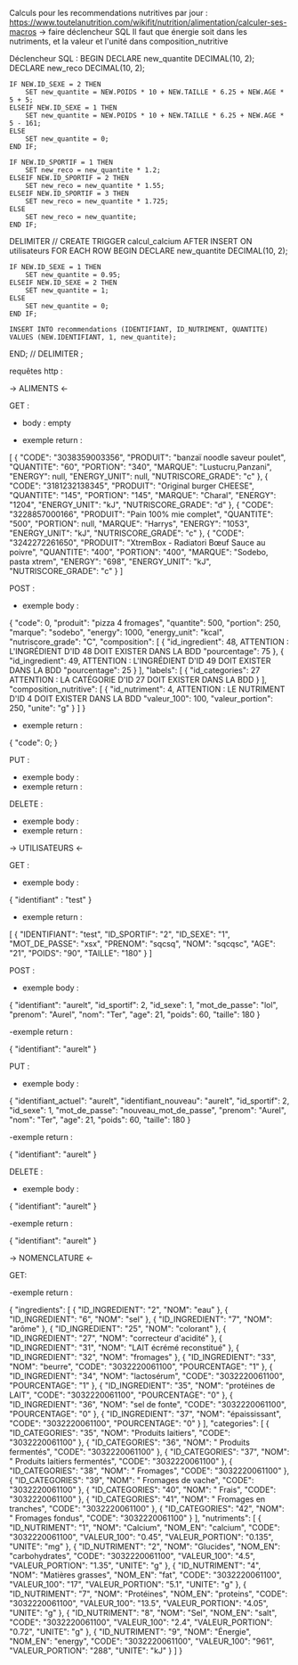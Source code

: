 Calculs pour les recommendations nutritives par jour : https://www.toutelanutrition.com/wikifit/nutrition/alimentation/calculer-ses-macros -> faire déclencheur SQL
Il faut que énergie soit dans les nutriments, et la valeur et l'unité dans composition_nutritive

Déclencheur SQL :
BEGIN
    DECLARE new_quantite DECIMAL(10, 2);
    DECLARE new_reco DECIMAL(10, 2);
    
    IF NEW.ID_SEXE = 2 THEN
        SET new_quantite = NEW.POIDS * 10 + NEW.TAILLE * 6.25 + NEW.AGE * 5 + 5;
    ELSEIF NEW.ID_SEXE = 1 THEN
        SET new_quantite = NEW.POIDS * 10 + NEW.TAILLE * 6.25 + NEW.AGE * 5 - 161;
    ELSE
        SET new_quantite = 0;
    END IF;
    
    IF NEW.ID_SPORTIF = 1 THEN
        SET new_reco = new_quantite * 1.2;
    ELSEIF NEW.ID_SPORTIF = 2 THEN
        SET new_reco = new_quantite * 1.55;
    ELSEIF NEW.ID_SPORTIF = 3 THEN
        SET new_reco = new_quantite * 1.725;
    ELSE
        SET new_reco = new_quantite;
    END IF;

DELIMITER //
CREATE TRIGGER calcul_calcium
AFTER INSERT ON utilisateurs
FOR EACH ROW
BEGIN
    DECLARE new_quantite DECIMAL(10, 2);
    
    IF NEW.ID_SEXE = 1 THEN
        SET new_quantite = 0.95;
    ELSEIF NEW.ID_SEXE = 2 THEN
        SET new_quantite = 1;
    ELSE
        SET new_quantite = 0;
    END IF;

    INSERT INTO recommendations (IDENTIFIANT, ID_NUTRIMENT, QUANTITE)
    VALUES (NEW.IDENTIFIANT, 1, new_quantite);
END;
//
DELIMITER ;


requêtes http : 

-> ALIMENTS <-

GET :

- body : empty

- exemple return :

[
    {
        "CODE": "3038359003356",
        "PRODUIT": "banzaï noodle saveur poulet",
        "QUANTITE": "60",
        "PORTION": "340",
        "MARQUE": "Lustucru,Panzani",
        "ENERGY": null,
        "ENERGY_UNIT": null,
        "NUTRISCORE_GRADE": "c"
    },
    {
        "CODE": "3181232138345",
        "PRODUIT": "Original burger CHEESE",
        "QUANTITE": "145",
        "PORTION": "145",
        "MARQUE": "Charal",
        "ENERGY": "1204",
        "ENERGY_UNIT": "kJ",
        "NUTRISCORE_GRADE": "d"
    },
    {
        "CODE": "3228857000166",
        "PRODUIT": "Pain 100% mie complet",
        "QUANTITE": "500",
        "PORTION": null,
        "MARQUE": "Harrys",
        "ENERGY": "1053",
        "ENERGY_UNIT": "kJ",
        "NUTRISCORE_GRADE": "c"
    },
    {
        "CODE": "3242272261650",
        "PRODUIT": "XtremBox - Radiatori  Bœuf Sauce au poivre",
        "QUANTITE": "400",
        "PORTION": "400",
        "MARQUE": "Sodebo, pasta xtrem",
        "ENERGY": "698",
        "ENERGY_UNIT": "kJ",
        "NUTRISCORE_GRADE": "c"
    }
]

POST :

- exemple body : 

{
    "code": 0,
    "produit": "pizza 4 fromages",
    "quantite": 500,
    "portion": 250,
    "marque": "sodebo",
    "energy": 1000,
    "energy_unit": "kcal",
    "nutriscore_grade": "C",
    "composition": [
        {
            "id_ingredient": 48,   ATTENTION : L'INGRÉDIENT D'ID 48 DOIT EXISTER DANS LA BDD
            "pourcentage": 75
        },
        {
            "id_ingredient": 49,   ATTENTION : L'INGRÉDIENT D'ID 49 DOIT EXISTER DANS LA BDD
            "pourcentage": 25
        }
    ],
    "labels": [
        {
            "id_categories": 27    ATTENTION : LA CATÉGORIE D'ID 27 DOIT EXISTER DANS LA BDD
        }
    ],
    "composition_nutritive": [
        {
            "id_nutriment": 4,    ATTENTION : LE NUTRIMENT D'ID 4 DOIT EXISTER DANS LA BDD
            "valeur_100": 100,
            "valeur_portion": 250,
            "unite": "g"
        }
    ]
}

- exemple return : 

{
    "code": 0;
}

PUT :

- exemple body :
- exemple return :

DELETE : 

- exemple body :
- exemple return :


-> UTILISATEURS <-

GET :

- exemple body :

{
    "identifiant" : "test"
}

- exemple return :

[
    {
        "IDENTIFIANT": "test",
        "ID_SPORTIF": "2",
        "ID_SEXE": "1",
        "MOT_DE_PASSE": "xsx",
        "PRENOM": "sqcsq",
        "NOM": "sqcqsc",
        "AGE": "21",
        "POIDS": "90",
        "TAILLE": "180"
    }
]

POST :

- exemple body :

{
    "identifiant": "aurelt",
    "id_sportif": 2,
    "id_sexe": 1,
    "mot_de_passe": "lol",
    "prenom": "Aurel",
    "nom": "Ter",
    "age": 21,
    "poids": 60,
    "taille": 180
}

-exemple return :

{
    "identifiant": "aurelt"
}

PUT :

- exemple body :

{
    "identifiant_actuel": "aurelt",
    "identifiant_nouveau": "aurelt",
    "id_sportif": 2,
    "id_sexe": 1,
    "mot_de_passe": "nouveau_mot_de_passe",
    "prenom": "Aurel",
    "nom": "Ter",
    "age": 21,
    "poids": 60,
    "taille": 180
}

-exemple return :

{
    "identifiant": "aurelt"
}

DELETE :

- exemple body :

{
    "identifiant": "aurelt"
}

-exemple return :

{
    "identifiant": "aurelt"
}


-> NOMENCLATURE <-

GET:

-exemple return :

{
    "ingredients": [
        {
            "ID_INGREDIENT": "2",
            "NOM": "eau"
        },
        {
            "ID_INGREDIENT": "6",
            "NOM": "sel"
        },
        {
            "ID_INGREDIENT": "7",
            "NOM": "arôme"
        },
        {
            "ID_INGREDIENT": "25",
            "NOM": "colorant"
        },
        {
            "ID_INGREDIENT": "27",
            "NOM": "correcteur d'acidité"
        },
        {
            "ID_INGREDIENT": "31",
            "NOM": "LAIT écrémé reconstitué"
        },
        {
            "ID_INGREDIENT": "32",
            "NOM": "fromages"
        },
        {
            "ID_INGREDIENT": "33",
            "NOM": "beurre",
            "CODE": "3032220061100",
            "POURCENTAGE": "1"
        },
        {
            "ID_INGREDIENT": "34",
            "NOM": "lactosérum",
            "CODE": "3032220061100",
            "POURCENTAGE": "1"
        },
        {
            "ID_INGREDIENT": "35",
            "NOM": "protéines de LAIT",
            "CODE": "3032220061100",
            "POURCENTAGE": "0"
        },
        {
            "ID_INGREDIENT": "36",
            "NOM": "sel de fonte",
            "CODE": "3032220061100",
            "POURCENTAGE": "0"
        },
        {
            "ID_INGREDIENT": "37",
            "NOM": "épaississant",
            "CODE": "3032220061100",
            "POURCENTAGE": "0"
        }
    ],
    "categories": [
        {
            "ID_CATEGORIES": "35",
            "NOM": "Produits laitiers",
            "CODE": "3032220061100"
        },
        {
            "ID_CATEGORIES": "36",
            "NOM": " Produits fermentés",
            "CODE": "3032220061100"
        },
        {
            "ID_CATEGORIES": "37",
            "NOM": " Produits laitiers fermentés",
            "CODE": "3032220061100"
        },
        {
            "ID_CATEGORIES": "38",
            "NOM": " Fromages",
            "CODE": "3032220061100"
        },
        {
            "ID_CATEGORIES": "39",
            "NOM": " Fromages de vache",
            "CODE": "3032220061100"
        },
        {
            "ID_CATEGORIES": "40",
            "NOM": " Frais",
            "CODE": "3032220061100"
        },
        {
            "ID_CATEGORIES": "41",
            "NOM": " Fromages en tranches",
            "CODE": "3032220061100"
        },
        {
            "ID_CATEGORIES": "42",
            "NOM": " Fromages fondus",
            "CODE": "3032220061100"
        }
    ],
    "nutriments": [
        {
            "ID_NUTRIMENT": "1",
            "NOM": "Calcium",
            "NOM_EN": "calcium",
            "CODE": "3032220061100",
            "VALEUR_100": "0.45",
            "VALEUR_PORTION": "0.135",
            "UNITE": "mg"
        },
        {
            "ID_NUTRIMENT": "2",
            "NOM": "Glucides",
            "NOM_EN": "carbohydrates",
            "CODE": "3032220061100",
            "VALEUR_100": "4.5",
            "VALEUR_PORTION": "1.35",
            "UNITE": "g"
        },
        {
            "ID_NUTRIMENT": "4",
            "NOM": "Matières grasses",
            "NOM_EN": "fat",
            "CODE": "3032220061100",
            "VALEUR_100": "17",
            "VALEUR_PORTION": "5.1",
            "UNITE": "g"
        },
        {
            "ID_NUTRIMENT": "7",
            "NOM": "Protéines",
            "NOM_EN": "proteins",
            "CODE": "3032220061100",
            "VALEUR_100": "13.5",
            "VALEUR_PORTION": "4.05",
            "UNITE": "g"
        },
        {
            "ID_NUTRIMENT": "8",
            "NOM": "Sel",
            "NOM_EN": "salt",
            "CODE": "3032220061100",
            "VALEUR_100": "2.4",
            "VALEUR_PORTION": "0.72",
            "UNITE": "g"
        },
        {
            "ID_NUTRIMENT": "9",
            "NOM": "Énergie",
            "NOM_EN": "energy",
            "CODE": "3032220061100",
            "VALEUR_100": "961",
            "VALEUR_PORTION": "288",
            "UNITE": "kJ"
        }
    ]
}